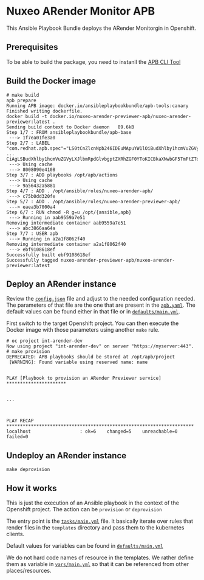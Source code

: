 Nuxeo ARender Monitor APB
===========================

This Ansible Playbook Bundle deploys the ARender Monitorgin in Openshift.


## Prerequisites

To be able to build the package, you need to instanll the [APB CLI Tool](https://github.com/ansibleplaybookbundle/ansible-playbook-bundle/blob/master/docs/apb_cli.md#installing-the-apb-tool)

## Build the Docker image

```console
# make build
apb prepare
Running APB image: docker.io/ansibleplaybookbundle/apb-tools:canary
Finished writing dockerfile.
docker build -t docker.io/nuxeo-arender-previewer-apb/nuxeo-arender-previewer:latest .
Sending build context to Docker daemon   89.6kB
Step 1/7 : FROM ansibleplaybookbundle/apb-base
 ---> 1f7ea01fe3a0
Step 2/7 : LABEL "com.redhat.apb.spec"="LS0tCnZlcnNpb246IDEuMApuYW1lOiBudXhlby1hcmVuZGVyLXJlbmRpdGlvbi1hcGIKZGVzY3JpcHRpb246IEFSZW5kZXIgUmVuZGl0aW9uIGRlcGxveW1lbnQgaW4gT3BlbnNoaWZ0IGZvciBOdXhlbwpiaW5kYWJsZTogVHJ1ZQphc3luYzogb3B0aW9uYWwKdGFnczoKICAtIG51eGVv
...
CiAgLSBudXhlby1hcmVuZGVyLXJlbmRpdGlvbgptZXRhZGF0YToKICBkaXNwbGF5TmFtZTogQVJlbmJXWCkKICAgICAgZGlzcGxheV9ncm91cDogQ29udGFpbmVyIFNwZWNzCgogICAgLSBuYW1lOiBhcmVuZGVyX2RlYnVnX3BvZAogICAgICBkZWZhdWx0OiBmYWxzZQogICAgICB0eXBlOiBib29sZWFuCiAgICAgIGRpc3BsYXlfdHlwZTogY2hlY2tib3gKICAgICAgdGl0bGU6IERlcGxveSBhIGRlYnVnIHBvZAogICAgICBkaXNwbGF5X2dyb3VwOiBPdGhlcnMKCg=="
 ---> Using cache
 ---> 8008090e4108
Step 3/7 : ADD playbooks /opt/apb/actions
 ---> Using cache
 ---> 9a56432a5881
Step 4/7 : ADD . /opt/ansible/roles/nuxeo-arender-apb/
 ---> c75b0dd320fe
Step 5/7 : ADD . /opt/ansible/roles/nuxeo-arender-previewer-apb/
 ---> eaea3b7000a4
Step 6/7 : RUN chmod -R g=u /opt/{ansible,apb}
 ---> Running in aab9559a7e51
Removing intermediate container aab9559a7e51
 ---> abc3866aa64a
Step 7/7 : USER apb
 ---> Running in a2a1f8062f40
Removing intermediate container a2a1f8062f40
 ---> ebf9108618ef
Successfully built ebf9108618ef
Successfully tagged nuxeo-arender-previewer-apb/nuxeo-arender-previewer:latest
```

## Deploy an ARender instance

Review the [`config.json`](./config.json) file and adjust to the needed configuration needed. The parameters of that file are the one that are present in the [`apb.yaml`](./apb.yml). The default values can be found either in that file or in [`defaults/main.yml`](./defaults/main.yml).

First switch to the target Openshift project. You can then execute the Docker image with those parameters using another `make` rule.

```console
# oc project int-arender-dev
Now using project "int-arender-dev" on server "https://myserver:443".
# make provision
DEPRECATED: APB playbooks should be stored at /opt/apb/project
 [WARNING]: Found variable using reserved name: name


PLAY [Playbook to provision an ARender Previewer service] **********************


...



PLAY RECAP *********************************************************************
localhost                  : ok=6    changed=5    unreachable=0    failed=0

```

## Undeploy an ARender instance

```console
make deprovision
```


## How it works

This is just the execution of an Ansible playbook in the context of the Openshift project. The action can be `provision` or `deprovision`

The entry point is the [`tasks/main.yml`](./tasks/main.yml) file. It basically iterate over rules that render files in the `templates` directory and pass them to the kubernetes clients.

Default values for variables can be found in [`defaults/main.yml`](./defaults/main.yml)

We do not hard code names of resource in the templates. We rather define them as variable in [`vars/main.yml`](./vars/main.yml) so that it can be referenced from other places/resources.


